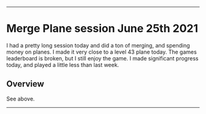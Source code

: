 
***

# Merge Plane session June 25th 2021

I had a pretty long session today and did a ton of merging, and spending money on planes. I made it very close to a level 43 plane today. The games leaderboard is broken, but I still enjoy the game. I made significant progress today, and played a little less than last week.

## Overview

See above.

***
